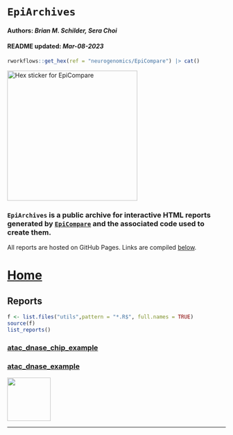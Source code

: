 `EpiArchives`
================
<h4>  
Authors: <i>Brian M. Schilder, Sera Choi</i>  
</h4>
<h4>  
README updated: <i>Mar-08-2023</i>  
</h4>

``` r
rworkflows::get_hex(ref = "neurogenomics/EpiCompare") |> cat()
```

<img src='https://github.com/neurogenomics/EpiCompare/raw/master/inst/hex/hex.png' title='Hex sticker for EpiCompare' height='300'>

### `EpiArchives` is a public archive for interactive HTML reports generated by [`EpiCompare`](https://github.com/neurogenomics/EpiCompare) and the associated code used to create them.

All reports are hosted on GitHub Pages. Links are compiled
[below](#reports).

# [Home](https://neurogenomics.github.io/EpiArchives)

## Reports

``` r
f <- list.files("utils",pattern = "*.R$", full.names = TRUE)
source(f)
list_reports()
```

### [atac_dnase_chip_example](https://neurogenomics.github.io/EpiArchives/reports/atac_dnase_chip_example/EpiCompare.html)

### [atac_dnase_example](https://neurogenomics.github.io/EpiArchives/reports/atac_dnase_example/EpiCompare.html)

<a href='https://github.com/neurogenomics/EpiArchives' target='_blank'><img src="https://github.githubassets.com/images/modules/logos_page/GitHub-Mark.png" width="100" height="100"></a>

<hr>
